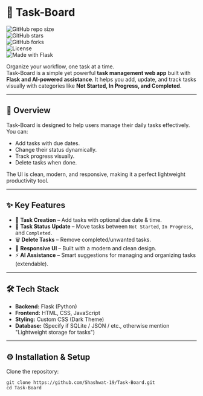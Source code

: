 # 📌 Task-Board  

![GitHub repo size](https://img.shields.io/github/repo-size/Shashwat-19/Task-Board?color=blue)  
![GitHub stars](https://img.shields.io/github/stars/Shashwat-19/Task-Board?style=social)  
![GitHub forks](https://img.shields.io/github/forks/Shashwat-19/Task-Board?style=social)  
![License](https://img.shields.io/github/license/Shashwat-19/Task-Board?color=green)  
![Made with Flask](https://img.shields.io/badge/Made%20with-Flask-blue)  

Organize your workflow, one task at a time.  
Task-Board is a simple yet powerful **task management web app** built with **Flask and AI-powered assistance**. It helps you add, update, and track tasks visually with categories like **Not Started, In Progress, and Completed**.  

---

## 🚀 Overview  
Task-Board is designed to help users manage their daily tasks effectively.  
You can:  
- Add tasks with due dates.  
- Change their status dynamically.  
- Track progress visually.  
- Delete tasks when done.  

The UI is clean, modern, and responsive, making it a perfect lightweight productivity tool.  

---

## ✨ Key Features  
- 📅 **Task Creation** – Add tasks with optional due date & time.  
- 🔄 **Task Status Update** – Move tasks between `Not Started`, `In Progress`, and `Completed`.  
- 🗑️ **Delete Tasks** – Remove completed/unwanted tasks.  
- 🎨 **Responsive UI** – Built with a modern and clean design.  
- ⚡ **AI Assistance** – Smart suggestions for managing and organizing tasks (extendable).  

---

## 🛠️ Tech Stack  
- **Backend:** Flask (Python)  
- **Frontend:** HTML, CSS, JavaScript  
- **Styling:** Custom CSS (Dark Theme)  
- **Database:** (Specify if SQLite / JSON / etc., otherwise mention "Lightweight storage for tasks")  

---

## ⚙️ Installation & Setup  

Clone the repository:  
```
git clone https://github.com/Shashwat-19/Task-Board.git
cd Task-Board
```
